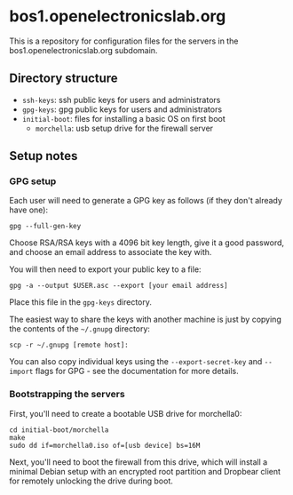 # bos1.openelectronicslab.org

This is a repository for configuration files for the servers in the
bos1.openelectronicslab.org subdomain.

## Directory structure

  - `ssh-keys`: ssh public keys for users and administrators
  - `gpg-keys`: gpg public keys for users and administrators
  - `initial-boot`: files for installing a basic OS on first boot
      - `morchella`: usb setup drive for the firewall server

## Setup notes

### GPG setup

Each user will need to generate a GPG key as follows (if they don't already
have one):

    gpg --full-gen-key

Choose RSA/RSA keys with a 4096 bit key length, give it a good password, and
choose an email address to associate the key with.

You will then need to export your public key to a file:

    gpg -a --output $USER.asc --export [your email address]

Place this file in the `gpg-keys` directory.

The easiest way to share the keys with another machine is just by copying the
contents of the `~/.gnupg` directory:

    scp -r ~/.gnupg [remote host]:

You can also copy individual keys using the `--export-secret-key` and
`--import` flags for GPG - see the documentation for more details.


### Bootstrapping the servers

First, you'll need to create a bootable USB drive for morchella0:

    cd initial-boot/morchella
    make
    sudo dd if=morchella0.iso of=[usb device] bs=16M

Next, you'll need to boot the firewall from this drive, which will install a
minimal Debian setup with an encrypted root partition and Dropbear client for
remotely unlocking the drive during boot.
